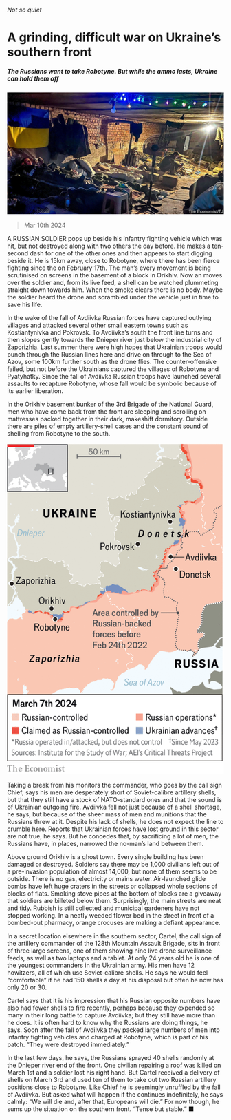 ###### Not so quiet

# A grinding, difficult war on Ukraine’s southern front 

##### The Russians want to take Robotyne. But while the ammo lasts, Ukraine can hold them off 

![image](images/20240316_EUP520.jpg) 

> Mar 10th 2024 

A RUSSIAN SOLDIER pops up beside his infantry fighting vehicle which was hit, but not destroyed along with two others the day before. He makes a ten-second dash for one of the other ones and then appears to start digging beside it. He is 15km away, close to Robotyne, where there has been fierce fighting since the  on February 17th. The man’s every movement is being scrutinised on screens in the basement of a block in Orikhiv. Now an  moves over the soldier and, from its live feed, a shell can be watched plummeting straight down towards him. When the smoke clears there is no body. Maybe the soldier heard the drone and scrambled under the vehicle just in time to save his life. 

In the wake of the fall of Avdiivka Russian forces have captured outlying villages and attacked several other small eastern towns such as Kostiantynivka and Pokrovsk. To Avdiivka’s south the front line turns and then slopes gently towards the Dnieper river just below the industrial city of Zaporizhia. Last summer there were high hopes that Ukrainian troops would punch through the Russian lines here and drive on through to the Sea of Azov, some 100km further south as the drone flies. The counter-offensive failed, but not before the Ukrainians captured the villages of Robotyne and Pyatyhatky. Since the fall of Avdiivka Russian troops have launched several assaults to recapture Robotyne, whose fall would be symbolic because of its earlier liberation. 


In the Orikhiv basement bunker of the 3rd Brigade of the National Guard, men who have come back from the front are sleeping and scrolling on mattresses packed together in their dark, makeshift dormitory. Outside there are piles of empty artillery-shell cases and the constant sound of shelling from Robotyne to the south. 

![image](images/20240316_EUM903.png) 


Taking a break from his monitors the commander, who goes by the call sign Chief, says his men are desperately short of Soviet-calibre artillery shells, but that they still have a stock of NATO-standard ones and that the sound is of Ukrainian outgoing fire. Avdiivka fell not just because of a shell shortage, he says, but because of the sheer mass of men and munitions that the Russians threw at it. Despite his lack of shells, he does not expect the line to crumble here. Reports that Ukrainian forces have lost ground in this sector are not true, he says. But he concedes that, by sacrificing a lot of men, the Russians have, in places, narrowed the no-man’s land between them. 

Above ground Orikhiv is a ghost town. Every single building has been damaged or destroyed. Soldiers say there may be 1,000 civilians left out of a pre-invasion population of almost 14,000, but none of them seems to be outside. There is no gas, electricity or mains water. Air-launched glide bombs have left huge craters in the streets or collapsed whole sections of blocks of flats. Smoking stove pipes at the bottom of blocks are a giveaway that soldiers are billeted below them. Surprisingly, the main streets are neat and tidy. Rubbish is still collected and municipal gardeners have not stopped working. In a neatly weeded flower bed in the street in front of a bombed-out pharmacy, orange crocuses are making a defiant appearance. 

In a secret location elsewhere in the southern sector, Cartel, the call sign of the artillery commander of the 128th Mountain Assault Brigade, sits in front of three large screens, one of them showing nine live drone surveillance feeds, as well as two laptops and a tablet. At only 24 years old he is one of the youngest commanders in the Ukrainian army. His men have 12 howitzers, all of which use Soviet-calibre shells. He says he would feel “comfortable” if he had 150 shells a day at his disposal but often he now has only 20 or 30.

Cartel says that it is his impression that his Russian opposite numbers have also had fewer shells to fire recently, perhaps because they expended so many in their long battle to capture Avdiivka; but they still have more than he does. It is often hard to know why the Russians are doing things, he says. Soon after the fall of Avdiivka they packed large numbers of men into infantry fighting vehicles and charged at Robotyne, which is part of his patch. “They were destroyed immediately.” 

In the last few days, he says, the Russians sprayed 40 shells randomly at the Dnieper river end of the front. One civilian repairing a roof was killed on March 1st and a soldier lost his right hand. But Cartel received a delivery of shells on March 3rd and used ten of them to take out two Russian artillery positions close to Robotyne. Like Chief he is seemingly unruffled by the fall of Avdiivka. But asked what will happen if the  continues indefinitely, he says calmly: “We will die and, after that, Europeans will die.” For now though, he sums up the situation on the southern front. “Tense but stable.” ■


